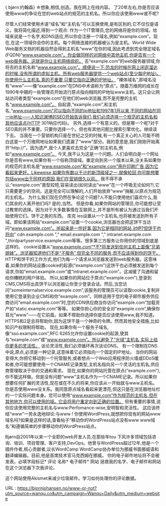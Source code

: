 { bjørn:约翰森} 
 ☆想象,相信,创造。我在网上在线内容。 
 了20年左右,你是否应该使用www的争论在您的web站点的规范的主机名。所以你应该使用www或不呢? 
  
 尽管人们经常使用术语“域名”和“主机名”可以互换使用,是有区别的,它不仅仅是语义。我将简化描述,得到一个观点: 
 作为一个IT管理员,您的网络将是你的领域。给域来说是一个名字,和DNS适应,所以你会注册一个域名,例如“example.com”。现在,在这一领域你会你的主机。每个网络连接的机器被认为是主机。World Wide Web服务文档的机器自然会得到主机名“www”在你的域,因此考虑到完全限定域名(FQDN)“www.example.com”。你会做同样的对网络中其他主机,你是否有一个web服务器。这就是你让主机网络组织。 
 去“example.com”的web服务器领域,你将去的主机名称“www.example.com”。顺便说一下:恐龙的时候在网上闲逛溜达的时候,没有所谓的虚拟主机。所有web服务器提供一个web站点(至少每IP地址)。你使用什么主机名,真的不重要,只要它指向正确的IP地址。 
 “裸体域名”,即域名没有“www”——像“example.com”在DNS中术语称为“原点”。随着万维网的成长在1990年中期的一些管理员开始流行原点指向相同的IP地址www主机。这只会让网站访问者类型“example.com”在他们的web浏览器,而不是完整的主机名“www.example.com”。 
 自起源,“example.com”,和主机名,“www.example.com”可以指向不同的ip地址和1997年1月以来,不同的网站在同一ip地址——人知识渊博的SEO开始告诉我们,我们必须选择一个规范的主机名和其他应该点(HTTP 301响应代码)。 
 另外,选择一个有意义的。但是哪一个呢?对于SEO真的并不重要。只要你选择一个。但也有其他问题比搜索引擎优化。继续读下去。 
 当我在一个营销机构只是在世纪之交的时候,有一个真正关心的人可能不明白这是一个万维网地址如果我们遗漏了“www”部分。我的意思是,我们刚刚开始离开“http://”。因为遗产,我个人更喜欢去完全“正确”的主机名,例如“www.example.com”。 
 今天,我不认为这是一个问题。人们会明白是一个网址你是否有www,如果你有一个俗称顶级域。重定向到另一个版本以来,没关系如果你的规范的主机名是“www.example.com”和“example.com”用在印刷广告,因为它看起来更好。Likeweise,如果你有数以千计的新顶级域之一,就像轮回,你可能想要包括www出于同样的原因,我们在营销很久以前。 
 我不得不承认:“example.com”类型较短,容易读出(如何读出“www”在一个呼吸无论如何?),它只需要更少的空间。这是完全可以理解的,人们开始放弃“www”捐躯,以原点为规范的主机名。 
 为什么我们现在仍然在争论这个问题?人不能只使用他们喜欢什么,我们其余的人离开他们吗? 
 是的,当然。 
 但是你看,如果你网站的管理员,你可能想让受过教育的选择。因为对于大多数事情在互联网上,并不是所有被认为通过当我们开始使用它们。饼干之类的东西。 
 库克 
 ies设置从一个主机名,也将被发送到所有子域。即如果该网站“example.com”设置一个cookie,浏览器也会把这饼干当访问“www.example.com”。听起来是一件好事,因为它是相同的网站,对吧?但饼干也将向" cdn.example.com "," email.example.com "," intranet.example.com ",thirdpartyservice.example.com等等。很多第三方服务让你用你的领域到底是这样的。 
 cookie设置从“www.example.com”*不*将发送到任何主机上面像“兄弟姐妹”。浏览器知道他们不是“子服务”,但完全不同的服务,而不应该得到你的饼干。 
 HTTP和饼干的工作方式,他们为每一个请求从浏览器发送到web服务器。这意味着,如果你的网站设置cookie的起源(“example.com”)这饼干也必须被发送到每个请求,你如“email.example.com”或“intranet.example.com”。这减缓了沟通和留给你糟糕的用户体验。 
 所以,如果你的网站位于原点(“example.com”),登录到CMS,CMS将出具饼干以浏览器让你至少登录会话。然后,当您访问“someinternalservice.example.com”,该服务的管理员可以读取cookie,复制并使用它登录到企业CMS和你“example.com”。同样适用于您的电子邮件服务供应商访问“email.example.com”时,您的CDN供应商当你访问“example.com”加载资产如“static.example.com”等等。 
 如果你担心你的安全对“example.com”,确保你耳光“www”——在它前面。如果不帮助你选择你是否应该使用www,我不知道。HTTPS和2足总将帮助你,因为这饼干是一个神奇的令牌。然而其他安全措施,比如知识产权限制将帮助。 
 现在,如果你有一个服务子域名,像“sso.example.com”,RFC 6265允许你设置cookie的起源,使其与“example.com”或“www.example.com”。所以避免了“光域”主机名,实际上给你更多的灵活性。 
 谈论灵活性,我们必须循环再次谈论DNS。 
 有一个限制在DNS中说,原点,必须是一种记录,这意味着它必须指向一个固定的IP地址。 
 当你的网站变得大,你把它移动到一个托管服务,或者想点一个Web应用程序防火墙或DDoS缓和者,你可能想要使用一个CNAME记录类型,主机名指向另一个灵活的主机名,供应商管理取决于你的交通和需求。 
 现在,如果你的网站托管在原点(“example.com”),你不能这样做。但是没有问题“www”主机名作为一个CNAME记录。所以如果你想要任何扩展的灵活性,现在或在不久的将来,你应该从一开始就与www主机名。 
 你是否使用www没关系。我同意原点域名看起来更漂亮,但这只是在浏览器地址栏的一个实际问题本身。您可以使用“www.example.com”作为规范的主机名,但在其他地方,你可以使用的域。它会将用户重定向到正确的位置。 
 但有重要的事情,说你应该使用完整的主机名与www:Perfomance-wise,安明智和灵活性。 
 这应该终结“www”一劳永逸地辩论:与www ! 
 你使用WordPress,就想把你现有的网站www域名吗?如果是这样的话,查看帖子“移动你的WordPress站点没有www www域名”和遵循简单的步骤移动你的WordPress站点。 
  
 Bjørn自2001年以来一个全职的web开发人员,在那些年tou 
 下风许多领域包括咨询、培训、项目管理、客户支持,DevOps。他曾与WordPress超过12年,他是一个插件作者,核心贡献者,议长WordCamp WordCamp协办单位为挪威书面挪威语和翻译编辑器。目前,他是首席技术官马克西姆在挪威。 
 你的电子邮件地址将不会被发表。必填字段标记* 
 评论 
 名称* 
 电子邮件* 
 网站 
 拯救我的名字、电子邮件和网站在这个浏览器下次我评论。 
  
  
  
  
  
 这个网站使用Akismet来减少垃圾邮件。学习如何处理你的评论数据。 
  
   
  URL : https://bjornjohansen.no/www-or-not?utm_source=wanqu.co&utm_campaign=Wanqu+Daily&utm_medium=website